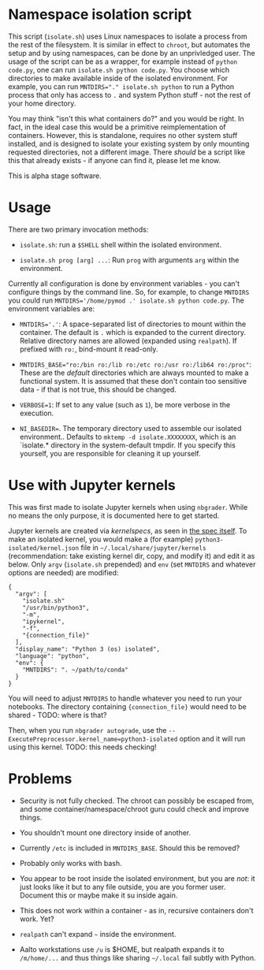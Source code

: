 Namespace isolation script
==========================

This script (`isolate.sh`) uses Linux namespaces to isolate a process
from the rest of the filesystem.  It is similar in effect to `chroot`,
but automates the setup and by using namespaces, can be done by an
unprivledged user.  The usage of the script can be as a wrapper, for
example instead of `python code.py`, one can run `isolate.sh python
code.py`.  You choose which directories to make available inside of
the isolated environment.  For example, you can run `MNTDIRS="."
isolate.sh python` to run a Python process that only has access to `.`
and system Python stuff - not the rest of your home directory.

You may think "isn't this what containers do?" and you would be right.
In fact, in the ideal case this would be a primitive reimplementation
of containers.  However, this is standalone, requires no other system
stuff installed, and is designed to isolate your existing system by
only mounting requested directories, not a different image.  There
*should* be a script like this that already exists - if anyone can
find it, please let me know.

This is alpha stage software.

Usage
=====

There are two primary invocation methods:

- `isolate.sh`: run a `$SHELL` shell within the isolated environment.

- `isolate.sh prog [arg] ...`: Run `prog` with arguments `arg` within
  the environment.


Currently all configuration is done by environment variables - you
can't configure things by the command line.  So, for example, to
change `MNTDIRS` you could run `MNTDIRS='/home/pymod .' isolate.sh
python code.py`.  The environment variables are:

- `MNTDIRS='.'`: A space-separated list of directories to mount within
  the container.  The default is `.` which is expanded to the current
  directory.  Relative directory names are allowed (expanded using
  `realpath`).  If prefixed with `ro:`, bind-mount it read-only.

- `MNTDIRS_BASE="ro:/bin ro:/lib ro:/etc ro:/usr ro:/lib64 ro:/proc"`:
  These are the *default* directories which are always mounted to make
  a functional system.  It is assumed that these don't contain too
  sensitive data - if that is not true, this should be changed.

- `VERBOSE=1`: If set to any value (such as `1`), be more verbose in the
execution.

- `NI_BASEDIR=`.  The temporary directory used to assemble our
  isolated environment..  Defaults to `mktemp -d isolate.XXXXXXXX`,
  which is an `isolate.* directory in the system-default tmpdir.  If
  you specify this yourself, you are responsible for cleaning it up
  yourself.


Use with Jupyter kernels
========================

This was first made to isolate Jupyter kernels when using `nbgrader`.
While no means the only purpose, it is documented here to get started.

Jupyter kernels are created via *kernelspecs*, as seen in
[the spec itself](https://jupyter-client.readthedocs.io/en/stable/kernels.html#kernel-specs).
To make an isolated kernel, you would make a (for example)
`python3-isolated/kernel.json` file in
`~/.local/share/jupyter/kernels` (recommendation: take existing kernel
dir, copy, and modify it) and edit it as below.  Only `argv`
(`isolate.sh` prepended) and `env` (set `MNTDIRS` and whatever options
are needed) are modified:

```
{
  "argv": [
    "isolate.sh"
    "/usr/bin/python3",
    "-m",
    "ipykernel",
    "-f",
    "{connection_file}"
  ],
  "display_name": "Python 3 (os) isolated",
  "language": "python",
  "env": {
    "MNTDIRS": ". ~/path/to/conda"
  }
}
```

You will need to adjust `MNTDIRS` to handle whatever you need to run
your notebooks.  The directory containing `{connection_file}` would
need to be shared - TODO: where is that?

Then, when you run `nbgrader autograde`, use the
`--ExecutePreprocessor.kernel_name=python3-isolated` option and it
will run using this kernel.  TODO: this needs checking!


Problems
========

- Security is not fully checked.  The chroot can possibly be escaped
  from, and some container/namespace/chroot guru could check and
  improve things.

- You shouldn't mount one directory inside of another.

- Currently `/etc` is included in `MNTDIRS_BASE`.  Should this be
  removed?

- Probably only works with bash.

- You appear to be root inside the isolated environment, but you are
  *not*: it just looks like it but to any file outside, you are you
  former user.  Document this or maybe make it su inside again.

- This does not work within a container - as in, recursive containers
  don't work.  Yet?

- `realpath` can't expand `~` inside the environment.

- Aalto workstations use `/u` is $HOME, but realpath expands it to
  `/m/home/...` and thus things like sharing `~/.local` fail subtly
  with Python.
